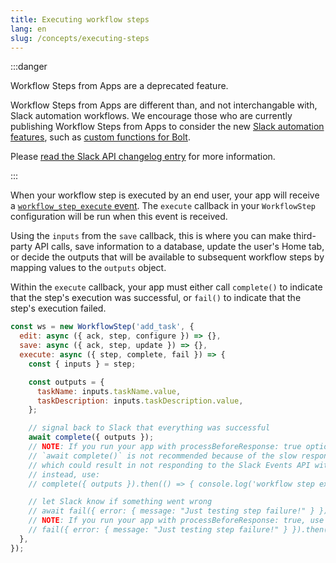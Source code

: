 ```yaml
---
title: Executing workflow steps
lang: en
slug: /concepts/executing-steps
---
```


:::danger

Workflow Steps from Apps are a deprecated feature.

Workflow Steps from Apps are different than, and not interchangable with, Slack automation workflows. We encourage those who are currently publishing Workflow Steps from Apps to consider the new [Slack automation features](https://api.slack.com/automation), such as [custom functions for Bolt](/concepts/creating-custom-functions).

Please [read the Slack API changelog entry](https://api.slack.com/changelog/2023-08-workflow-steps-from-apps-step-back) for more information.

:::

When your workflow step is executed by an end user, your app will receive a [`workflow_step_execute` event](https://api.slack.com/events/workflow_step_execute). The `execute` callback in your `WorkflowStep` configuration will be run when this event is received.

Using the `inputs` from the `save` callback, this is where you can make third-party API calls, save information to a database, update the user's Home tab, or decide the outputs that will be available to subsequent workflow steps by mapping values to the `outputs` object.

Within the `execute` callback, your app must either call `complete()` to indicate that the step's execution was successful, or `fail()` to indicate that the step's execution failed.

```javascript
const ws = new WorkflowStep('add_task', {
  edit: async ({ ack, step, configure }) => {},
  save: async ({ ack, step, update }) => {},
  execute: async ({ step, complete, fail }) => {
    const { inputs } = step;

    const outputs = {
      taskName: inputs.taskName.value,
      taskDescription: inputs.taskDescription.value,
    };

    // signal back to Slack that everything was successful
    await complete({ outputs });
    // NOTE: If you run your app with processBeforeResponse: true option,
    // `await complete()` is not recommended because of the slow response of the API endpoint
    // which could result in not responding to the Slack Events API within the required 3 seconds
    // instead, use:
    // complete({ outputs }).then(() => { console.log('workflow step execution complete registered'); });

    // let Slack know if something went wrong
    // await fail({ error: { message: "Just testing step failure!" } });
    // NOTE: If you run your app with processBeforeResponse: true, use this instead:
    // fail({ error: { message: "Just testing step failure!" } }).then(() => { console.log('workflow step execution failure registered'); });
  },
});
```